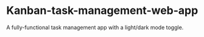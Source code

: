 # Kanban-task-management-web-app
A fully-functional task management app with a light/dark mode toggle. 
